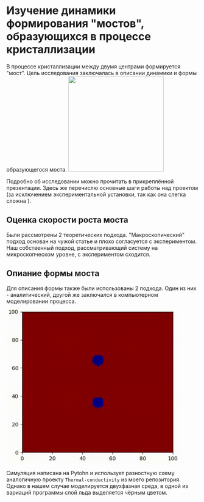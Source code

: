 # Изучение динамики формирования "мостов", образующихся в процессе кристаллизации
В процессе кристаллизации между двумя центрами формируется "мост". Цель исследования заключалась в описании динамики и формы образующегося моста.
<img src="/madia_gt/intro.gif" width="250" height="250"/>

Подробно об исследовании можно прочитать в прикреплённой презентации. Здесь же перечислю основные шаги работы над проектом (за исключением экспериментальной установки, так как она слегка сложна ).
## Оценка скорости роста моста
Были рассмотрены 2 теоретических подхода. "Макроскопический" подход основан на чужой статье и плохо согласуется с экспериментом. Наш собственный подход, рассматривающий систему на микроскопческом уровне, с экспериментом сходится.

## Опиание формы моста
Для описания формы также были использованы 2 подхода.
Один из них - аналитический, другой же заключался в компьютерном моделировании процесса.

![bebememe](madia_gt/demo_numergif.gif)

Симуляция написана на Pytohn и использует разностную схему аналогичную проекту `Thermal-conductivity` из моего репозитория.
Однако в нашем случае моделируется двухфазная среда, в одной из вариаций программы слой льда выделяется чёрным цветом.
